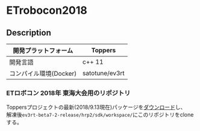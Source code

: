# ETrobocon2018

## Description

| 開発プラットフォーム | Toppers  |
|-----------|------------|
| 開発言語 | c++ 11 |
| コンパイル環境(Docker) | satotune/ev3rt |

### ETロボコン 2018年 東海大会用のリポジトリ  
Toppersプロジェクトの最新(2018/9.13現在)パッケージを[ダウンロード](http://www.toppers.jp/download.cgi/ev3rt-beta7-2-release.zip)し、  
解凍後`ev3rt-beta7-2-release/hrp2/sdk/workspace/`にこのリポジトリをcloneする。



